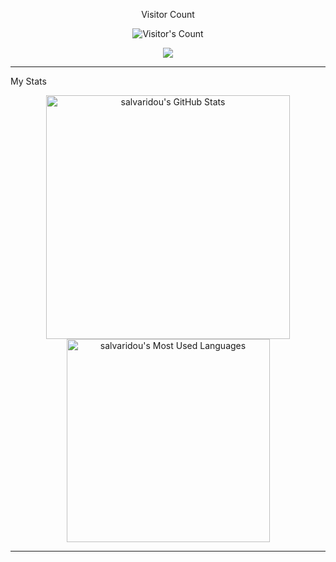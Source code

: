 <div align="center"> 
  <p>Visitor Count</p>
  <img src="https://profile-counter.glitch.me/salvaridou/count.svg" alt="Visitor's Count" />
</div>

<p align="center">
  <img src="https://skillicons.dev/icons?i=python,r,java,html,css" />
</p>

<hr>

My Stats
<br>

<div align=center>
  <img width=390 src="https://github-readme-stats.vercel.app/api?username=salvaridou&theme=transparent&count_private=true&show_icons=true&rank_icon=github&locale=en" alt="salvaridou's GitHub Stats" />
  <img width=325 src="https://github-readme-stats.vercel.app/api/top-langs?username=salvaridou&theme=transparent&layout=donut&hide=css&langs_count=8&border_radius=10&show_icons=true&locale=en" alt="salvaridou's Most Used Languages" />
</div>

<hr>
